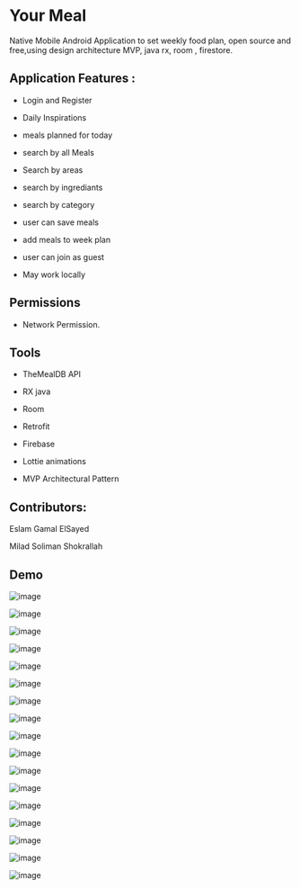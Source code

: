 
# Your Meal 

Native Mobile Android Application to set weekly food plan, open source and free,using design architecture MVP, java rx, room , firestore.





## Application Features :

- Login and Register

- Daily Inspirations

- meals planned for today

- search by all Meals

- Search by areas

- search by ingrediants

- search by category

- user can save meals

- add meals to week plan

- user can join as guest

- May work locally

## Permissions
- Network Permission.
## Tools
- TheMealDB API

- RX java

- Room

- Retrofit

- Firebase

- Lottie animations

- MVP Architectural Pattern

## Contributors:
Eslam Gamal ElSayed

Milad Soliman Shokrallah 

## Demo 

![image](https://user-images.githubusercontent.com/72501714/220093300-8f728f8b-b1f2-4349-926f-3305121ad219.png)

![image](https://user-images.githubusercontent.com/72501714/220093470-1f917f28-e8ce-4525-b0b7-85cfbdfe164c.png)

![image](https://user-images.githubusercontent.com/72501714/220093651-7f1bf4c7-14ab-4e93-8e8f-9aac4336d07b.png)

![image](https://user-images.githubusercontent.com/72501714/220096850-203d1bf2-4dbe-4cd7-916d-62447f66f0d9.png)

![image](https://user-images.githubusercontent.com/72501714/220093897-0e0f6969-dc54-4ca8-9f29-bc51ca87aad1.png)

![image](https://user-images.githubusercontent.com/72501714/220094004-958b2ae3-7e3a-488d-92c4-6e32837b185e.png)

![image](https://user-images.githubusercontent.com/72501714/220094312-2cfc64d7-a17e-40c2-84f8-4453aa9aeb72.png)

![image](https://user-images.githubusercontent.com/72501714/220094478-119c49a3-c4ae-4a9d-8d69-dcc5fd901bfe.png)

![image](https://user-images.githubusercontent.com/72501714/220094667-9e92ee55-f61c-4339-8ee7-48451c58a1b9.png)

![image](https://user-images.githubusercontent.com/72501714/220094775-6b495815-5b0f-4ad8-91b5-bb1a223a8d98.png)

![image](https://user-images.githubusercontent.com/72501714/220094901-81762e77-c72e-4794-9f96-87cde5cd948f.png)

![image](https://user-images.githubusercontent.com/72501714/220094998-a9d2ebed-ba52-40d6-99a3-4952d415abce.png)

![image](https://user-images.githubusercontent.com/72501714/220095091-1dd7b844-40fc-4da2-b6fe-67b01a00c263.png)

![image](https://user-images.githubusercontent.com/72501714/220095207-1346eeb8-86e2-414f-987b-e4b73405ca63.png)

![image](https://user-images.githubusercontent.com/72501714/220095278-1762bbd8-268a-4319-873e-926fb8167dca.png)

![image](https://user-images.githubusercontent.com/72501714/220095481-67ff74fd-3265-45dc-b157-f6437187b149.png)

![image](https://user-images.githubusercontent.com/72501714/220095650-a1e29613-1e49-44fd-8dee-9df60b94dc5d.png)








